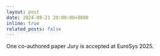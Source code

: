 ```yaml
---
layout: post
date: 2024-08-21 20:00:00+0800
inline: true
related_posts: false
---
```


One co-authored paper Jury is accepted at EuroSys 2025.
